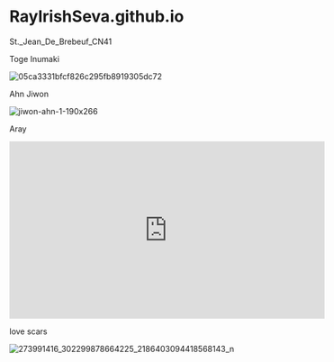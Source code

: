 # RayIrishSeva.github.io
St._Jean_De_Brebeuf_CN41

Toge Inumaki

![05ca3331bfcf826c295fb8919305dc72](https://user-images.githubusercontent.com/122419271/212206926-bacab337-c4af-48a1-8519-36a991699aee.jpg)

Ahn Jiwon

![jiwon-ahn-1-190x266](https://user-images.githubusercontent.com/122419271/212208008-8ce048da-8bdd-4645-bc9b-499b30ee98b2.jpg)

Aray

<iframe width="560" height="315" src="https://www.youtube.com/embed/pqLyr0xbp0I" title="YouTube video player" frameborder="0" allow="accelerometer; autoplay; clipboard-write; encrypted-media; gyroscope; picture-in-picture; web-share" allowfullscreen></iframe>

love scars

![273991416_302299878664225_2186403094418568143_n](https://user-images.githubusercontent.com/122419271/213594154-138685f9-7b51-4805-87bf-733c2865ef2e.jpg)
